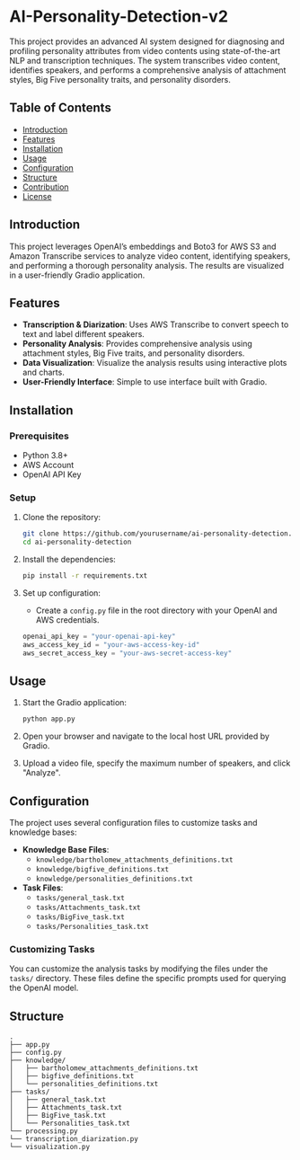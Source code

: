# AI-Personality-Detection-v2


This project provides an advanced AI system designed for diagnosing and profiling personality attributes from video contents using state-of-the-art NLP and transcription techniques. The system transcribes video content, identifies speakers, and performs a comprehensive analysis of attachment styles, Big Five personality traits, and personality disorders.

## Table of Contents

- [Introduction](#introduction)
- [Features](#features)
- [Installation](#installation)
- [Usage](#usage)
- [Configuration](#configuration)
- [Structure](#structure)
- [Contribution](#contribution)
- [License](#license)

## Introduction

This project leverages OpenAI’s embeddings and Boto3 for AWS S3 and Amazon Transcribe services to analyze video content, identifying speakers, and performing a thorough personality analysis. The results are visualized in a user-friendly Gradio application.

## Features

- **Transcription & Diarization**: Uses AWS Transcribe to convert speech to text and label different speakers.
- **Personality Analysis**: Provides comprehensive analysis using attachment styles, Big Five traits, and personality disorders.
- **Data Visualization**: Visualize the analysis results using interactive plots and charts.
- **User-Friendly Interface**: Simple to use interface built with Gradio.

## Installation

### Prerequisites

- Python 3.8+
- AWS Account
- OpenAI API Key

### Setup

1. Clone the repository:
    ```bash
    git clone https://github.com/yourusername/ai-personality-detection.git
    cd ai-personality-detection
    ```

2. Install the dependencies:
    ```bash
    pip install -r requirements.txt
    ```

3. Set up configuration:
    - Create a `config.py` file in the root directory with your OpenAI and AWS credentials.

    ```python
    openai_api_key = "your-openai-api-key"
    aws_access_key_id = "your-aws-access-key-id"
    aws_secret_access_key = "your-aws-secret-access-key"
    ```

## Usage

1. Start the Gradio application:
    ```bash
    python app.py
    ```

2. Open your browser and navigate to the local host URL provided by Gradio.

3. Upload a video file, specify the maximum number of speakers, and click "Analyze".

## Configuration

The project uses several configuration files to customize tasks and knowledge bases:

- **Knowledge Base Files**:
  - `knowledge/bartholomew_attachments_definitions.txt`
  - `knowledge/bigfive_definitions.txt`
  - `knowledge/personalities_definitions.txt`
- **Task Files**:
  - `tasks/general_task.txt`
  - `tasks/Attachments_task.txt`
  - `tasks/BigFive_task.txt`
  - `tasks/Personalities_task.txt`

### Customizing Tasks

You can customize the analysis tasks by modifying the files under the `tasks/` directory. These files define the specific prompts used for querying the OpenAI model.

## Structure

```
.
├── app.py
├── config.py
├── knowledge/
│   ├── bartholomew_attachments_definitions.txt
│   ├── bigfive_definitions.txt
│   └── personalities_definitions.txt
├── tasks/
│   ├── general_task.txt
│   ├── Attachments_task.txt
│   ├── BigFive_task.txt
│   └── Personalities_task.txt
└── processing.py
└── transcription_diarization.py
└── visualization.py
```
